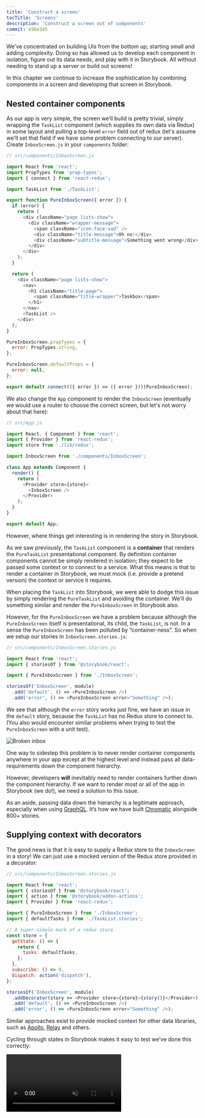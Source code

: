 ```yaml
---
title: 'Construct a screen'
tocTitle: 'Screens'
description: 'Construct a screen out of components'
commit: e56e345
---
```


We've concentrated on building UIs from the bottom up; starting small and adding complexity. Doing so has allowed us to develop each component in isolation, figure out its data needs, and play with it in Storybook. All without needing to stand up a server or build out screens!

In this chapter we continue to increase the sophistication by combining components in a screen and developing that screen in Storybook.

## Nested container components

As our app is very simple, the screen we’ll build is pretty trivial, simply wrapping the `TaskList` component (which supplies its own data via Redux) in some layout and pulling a top-level `error` field out of redux (let's assume we'll set that field if we have some problem connecting to our server). Create `InboxScreen.js` in your `components` folder:

```javascript
// src/components/InboxScreen.js

import React from 'react';
import PropTypes from 'prop-types';
import { connect } from 'react-redux';

import TaskList from './TaskList';

export function PureInboxScreen({ error }) {
  if (error) {
    return (
      <div className="page lists-show">
        <div className="wrapper-message">
          <span className="icon-face-sad" />
          <div className="title-message">Oh no!</div>
          <div className="subtitle-message">Something went wrong</div>
        </div>
      </div>
    );
  }

  return (
    <div className="page lists-show">
      <nav>
        <h1 className="title-page">
          <span className="title-wrapper">Taskbox</span>
        </h1>
      </nav>
      <TaskList />
    </div>
  );
}

PureInboxScreen.propTypes = {
  error: PropTypes.string,
};

PureInboxScreen.defaultProps = {
  error: null,
};

export default connect(({ error }) => ({ error }))(PureInboxScreen);
```

We also change the `App` component to render the `InboxScreen` (eventually we would use a router to choose the correct screen, but let's not worry about that here):

```javascript
// src/App.js

import React, { Component } from 'react';
import { Provider } from 'react-redux';
import store from './lib/redux';

import InboxScreen from './components/InboxScreen';

class App extends Component {
  render() {
    return (
      <Provider store={store}>
        <InboxScreen />
      </Provider>
    );
  }
}

export default App;
```

However, where things get interesting is in rendering the story in Storybook.

As we saw previously, the `TaskList` component is a **container** that renders the `PureTaskList` presentational component. By definition container components cannot be simply rendered in isolation; they expect to be passed some context or to connect to a service. What this means is that to render a container in Storybook, we must mock (i.e. provide a pretend version) the context or service it requires.

When placing the `TaskList` into Storybook, we were able to dodge this issue by simply rendering the `PureTaskList` and avoiding the container. We'll do something similar and render the `PureInboxScreen` in Storybook also.

However, for the `PureInboxScreen` we have a problem because although the `PureInboxScreen` itself is presentational, its child, the `TaskList`, is not. In a sense the `PureInboxScreen` has been polluted by “container-ness”. So when we setup our stories in `InboxScreen.stories.js`:

```javascript
// src/components/InboxScreen.stories.js

import React from 'react';
import { storiesOf } from '@storybook/react';

import { PureInboxScreen } from './InboxScreen';

storiesOf('InboxScreen', module)
  .add('default', () => <PureInboxScreen />)
  .add('error', () => <PureInboxScreen error="Something" />);
```

We see that although the `error` story works just fine, we have an issue in the `default` story, because the `TaskList` has no Redux store to connect to. (You also would encounter similar problems when trying to test the `PureInboxScreen` with a unit test).

![Broken inbox](/intro-to-storybook/broken-inboxscreen.png)

One way to sidestep this problem is to never render container components anywhere in your app except at the highest level and instead pass all data-requirements down the component hierarchy.

However, developers **will** inevitably need to render containers further down the component hierarchy. If we want to render most or all of the app in Storybook (we do!), we need a solution to this issue.

<div class="aside">
As an aside, passing data down the hierarchy is a legitimate approach, especially when using <a href="http://graphql.org/">GraphQL</a>. It’s how we have built <a href="https://www.chromaticqa.com">Chromatic</a> alongside 800+ stories.
</div>

## Supplying context with decorators

The good news is that it is easy to supply a Redux store to the `InboxScreen` in a story! We can just use a mocked version of the Redux store provided in a decorator:

```javascript
// src/components/InboxScreen.stories.js

import React from 'react';
import { storiesOf } from '@storybook/react';
import { action } from '@storybook/addon-actions';
import { Provider } from 'react-redux';

import { PureInboxScreen } from './InboxScreen';
import { defaultTasks } from './TaskList.stories';

// A super-simple mock of a redux store
const store = {
  getState: () => {
    return {
      tasks: defaultTasks,
    };
  },
  subscribe: () => 0,
  dispatch: action('dispatch'),
};

storiesOf('InboxScreen', module)
  .addDecorator(story => <Provider store={store}>{story()}</Provider>)
  .add('default', () => <PureInboxScreen />)
  .add('error', () => <PureInboxScreen error="Something" />);
```

Similar approaches exist to provide mocked context for other data libraries, such as [Apollo](https://www.npmjs.com/package/apollo-storybook-decorator), [Relay](https://github.com/orta/react-storybooks-relay-container) and others.

Cycling through states in Storybook makes it easy to test we’ve done this correctly:

<video autoPlay muted playsInline loop >

  <source
    src="/intro-to-storybook/finished-inboxscreen-states.mp4"
    type="video/mp4"
  />
</video>

## Component-Driven Development

We started from the bottom with `Task`, then progressed to `TaskList`, now we’re here with a whole screen UI. Our `InboxScreen` accommodates a nested container component and includes accompanying stories.

<video autoPlay muted playsInline loop style="width:480px; height:auto; margin: 0 auto;">
  <source
    src="/intro-to-storybook/component-driven-development-optimized.mp4"
    type="video/mp4"
  />
</video>

[**Component-Driven Development**](https://blog.hichroma.com/component-driven-development-ce1109d56c8e) allows you to gradually expand complexity as you move up the component hierarchy. Among the benefits are a more focused development process and increased coverage of all possible UI permutations. In short, CDD helps you build higher-quality and more complex user interfaces.

We’re not done yet - the job doesn't end when the UI is built. We also need to ensure that it remains durable over time.
